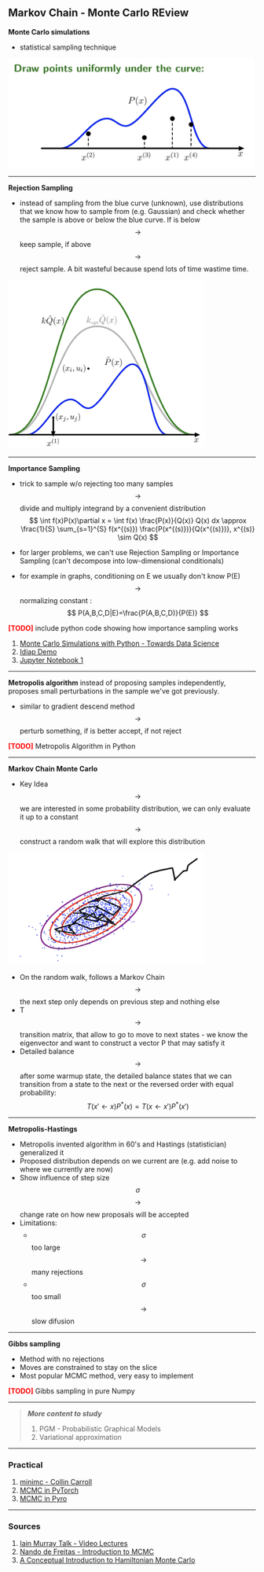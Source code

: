 ## Markov Chain - Monte Carlo REview

**Monte Carlo simulations** 

* statistical sampling technique

<img src="./img/mcmc_1.png" alt="drawing" width="500"/>

---

**Rejection Sampling** 

* instead of sampling from the blue curve (unknown), use distributions that we know how to sample from (e.g. Gaussian) and check whether the sample is above or below the blue curve. If is below $$\rightarrow$$ keep sample, if above $$\rightarrow$$ reject sample. A bit wasteful because spend lots of time wastime time.

<img src="./img/mcmc_2.png" alt="drawing" width="400"/>

---

**Importance Sampling** 

* trick to sample w/o rejecting too many samples $$\rightarrow$$ divide and multiply integrand by a convenient distribution  
$$ \int f(x)P(x)\partial x =  
\int f(x) \frac{P(x)}{Q(x)} Q(x) dx \approx
\frac{1}{S} \sum_{s=1}^{S} f(x^{(s)}) \frac{P(x^{(s)})}{Q(x^{(s)})}, x^{(s)} \sim Q(x)
 $$ 
 
* for larger problems, we can't use Rejection Sampling or Importance Sampling (can't decompose into low-dimensional conditionals)  
* for example in graphs, conditioning on E we usually don't know P(E) $$\rightarrow$$ normalizing constant :
 $$ P(A,B,C,D|E)=\frac{P(A,B,C,D)}{P(E)} $$
 
**<span style="color:red">[TODO]</span>** include python code showing how importance sampling works  
1. [Monte Carlo Simulations with Python - Towards Data Science](https://towardsdatascience.com/monte-carlo-simulations-with-python-part-1-f5627b7d60b0)  
2. [Idiap Demo](https://github.com/idiap/importance-sampling)  
3. [Jupyter Notebook 1](https://github.com/kevinzakka/monte-carlo)

---
**Metropolis algorithm** instead of proposing samples independently, proposes small perturbations in the sample we've got previously.  

* similar to gradient descend method $$\rightarrow$$ perturb something, if is better accept, if not reject  

**<span style="color:red">[TODO]</span>** Metropolis Algorithm in Python

---
**Markov Chain Monte Carlo**

* Key Idea $$\rightarrow$$ we are interested in some probability distribution, we can only evaluate it up to a constant $$\rightarrow$$ construct a random walk that will explore this distribution

<img src="./img/mcmc_3.png" alt="drawing" width="400"/>  

* On the random walk, follows a Markov Chain $$\rightarrow$$ the next step only depends on previous step and nothing else  
* T $$\rightarrow$$ transition matrix, that allow to go to move to next states - we know the eigenvector and want to construct a vector P that may satisfy it
* Detailed balance $$\rightarrow$$ after some warmup state, the detailed balance states that we can transition from a state to the next or the reversed order with equal probability:  
$$ T(x'\leftarrow x)P^*(x) = T(x\leftarrow x')P^*(x')$$

---
**Metropolis-Hastings**	

* Metropolis invented algorithm in 60's and Hastings (statistician) generalized it  
* Proposed distribution depends on we current are (e.g. add noise to where we currently are now)  
* Show influence of step size $$\sigma$$ $$\rightarrow$$ change rate on how new proposals will be accepted
* Limitations:
	* $$\sigma$$ too large $$\rightarrow$$ many rejections
	* $$\sigma$$ too small $$\rightarrow$$ slow difusion

---
**Gibbs sampling**	

* Method with no rejections
* Moves are constrained to stay on the slice  
* Most popular MCMC method, very easy to implement

**<span style="color:red">[TODO]</span>** Gibbs sampling in pure Numpy

---
> **_More content to study_**  
> 1. PGM - Probabilistic Graphical Models  
> 2. Variational approximation

---
### Practical
1. [minimc - Collin Carroll](https://github.com/ColCarroll/minimc)
2. [MCMC in PyTorch](https://github.com/mcleonard/pytorch-mcmc/blob/master/PyTorch-MCMC.ipynb)
3. [MCMC in Pyro](http://pyro.ai/examples/mcmc.html)

---
### Sources
1. [Iain Murray Talk - Video Lectures](http://videolectures.net/mlss09uk_murray_mcmc/)
2. [Nando de Freitas - Introduction to MCMC](https://www.cs.ubc.ca/~arnaud/andrieu_defreitas_doucet_jordan_intromontecarlomachinelearning.pdf)
3. [A Conceptual Introduction to Hamiltonian Monte Carlo](https://arxiv.org/abs/1701.02434)